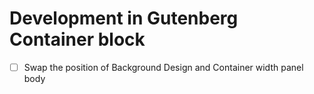 # Development in Gutenberg Container block

* [ ] Swap the position of Background Design and Container width panel body
